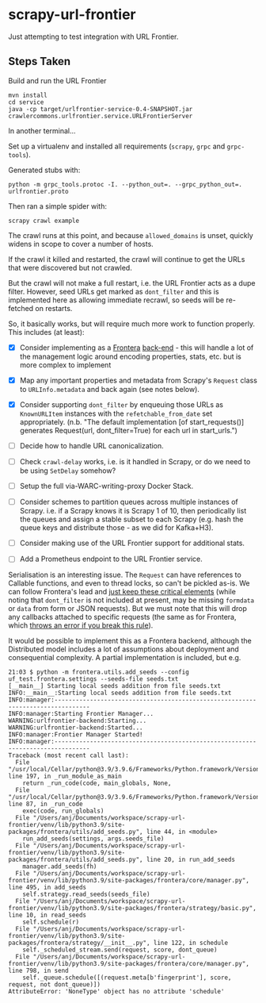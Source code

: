 scrapy-url-frontier
===================

Just attempting to test integration with URL Frontier.

Steps Taken
-----------

Build and run the URL Frontier

    mvn install
    cd service
    java -cp target/urlfrontier-service-0.4-SNAPSHOT.jar crawlercommons.urlfrontier.service.URLFrontierServer

In another terminal...

Set up a virtualenv and installed all requirements (`scrapy`, `grpc` and `grpc-tools`).

Generated stubs with:

    python -m grpc_tools.protoc -I. --python_out=. --grpc_python_out=. urlfrontier.proto

Then ran a simple spider with:

    scrapy crawl example

The crawl runs at this point, and because `allowed_domains` is unset, quickly widens in scope to cover a number of hosts.

If the crawl it killed and restarted, the crawl will continue to get the URLs that were discovered but not crawled.

But the crawl will not make a full restart, i.e. the URL Frontier acts as a dupe filter. However, seed URLs get marked as `dont_filter` and this is implemented here as allowing immediate recrawl, so seeds will be re-fetched on restarts.

So, it basically works, but will require much more work to function properly.  This includes (at least):

- [x] Consider implementing as a [Frontera](https://frontera.readthedocs.io/) [back-end](https://frontera.readthedocs.io/en/latest/topics/frontier-backends.html) - this will handle a lot of the management logic around encoding properties, stats, etc. but is more complex to implement
- [x] Map any important properties and metadata from Scrapy's `Request` class to `URLInfo.metadata` and back again (see notes below).
- [x] Consider supporting `dont_filter` by enqueuing those URLs as `KnownURLItem` instances with the `refetchable_from_date` set appropriately. (n.b. "The default implementation [of start_requests()] generates Request(url, dont_filter=True) for each url in start_urls.")
- [ ] Decide how to handle URL canonicalization.
- [ ] Check `crawl-delay` works, i.e. is it handled in Scrapy, or do we need to be using `SetDelay` somehow?
- [ ] Setup the full via-WARC-writing-proxy Docker Stack.
- [ ] Consider schemes to partition queues across multiple instances of Scrapy. i.e. if a Scrapy knows it is Scrapy 1 of 10, then periodically list the queues and assign a stable subset to each Scrapy (e.g. hash the queue keys and distribute those - as we did for Kafka+H3).
- [ ] Consider making use of the URL Frontier support for additional stats.
- [ ] Add a Prometheus endpoint to the URL Frontier service.


Serialisation is an interesting issue. The `Request` can have references to Callable functions, and even to thread locks, so can't be pickled as-is.  We can follow Frontera's lead and [just keep these critical elements](https://github.com/scrapinghub/frontera/blob/84f9e1034d2868447db88e865596c0fbb32e70f6/frontera/contrib/backends/remote/codecs/json.py#L58-L63) (while noting that `dont_filter` is not included at present, may be missing `formdata` or `data` from form or JSON requests). But we must note that this will drop any callbacks attached to specific requests (the same as for Frontera, which [throws an error if you break this rule](https://github.com/scrapinghub/scrapy-frontera/blob/fab14232bedbe89b781479a13918eb3166a1564e/scrapy_frontera/scheduler.py#L29-L37)).

It would be possible to implement this as a Frontera backend, although the Distributed model includes a lot of assumptions about deployment and consequential complexity.  A partial implementation is included, but e.g.

```
21:03 $ python -m frontera.utils.add_seeds --config uf_test.frontera.settings --seeds-file seeds.txt 
[__main__] Starting local seeds addition from file seeds.txt
INFO:__main__:Starting local seeds addition from file seeds.txt
INFO:manager:--------------------------------------------------------------------------------
INFO:manager:Starting Frontier Manager...
WARNING:urlfrontier-backend:Starting...
WARNING:urlfrontier-backend:Started...
INFO:manager:Frontier Manager Started!
INFO:manager:--------------------------------------------------------------------------------
Traceback (most recent call last):
  File "/usr/local/Cellar/python@3.9/3.9.6/Frameworks/Python.framework/Versions/3.9/lib/python3.9/runpy.py", line 197, in _run_module_as_main
    return _run_code(code, main_globals, None,
  File "/usr/local/Cellar/python@3.9/3.9.6/Frameworks/Python.framework/Versions/3.9/lib/python3.9/runpy.py", line 87, in _run_code
    exec(code, run_globals)
  File "/Users/anj/Documents/workspace/scrapy-url-frontier/venv/lib/python3.9/site-packages/frontera/utils/add_seeds.py", line 44, in <module>
    run_add_seeds(settings, args.seeds_file)
  File "/Users/anj/Documents/workspace/scrapy-url-frontier/venv/lib/python3.9/site-packages/frontera/utils/add_seeds.py", line 20, in run_add_seeds
    manager.add_seeds(fh)
  File "/Users/anj/Documents/workspace/scrapy-url-frontier/venv/lib/python3.9/site-packages/frontera/core/manager.py", line 495, in add_seeds
    self.strategy.read_seeds(seeds_file)
  File "/Users/anj/Documents/workspace/scrapy-url-frontier/venv/lib/python3.9/site-packages/frontera/strategy/basic.py", line 10, in read_seeds
    self.schedule(r)
  File "/Users/anj/Documents/workspace/scrapy-url-frontier/venv/lib/python3.9/site-packages/frontera/strategy/__init__.py", line 122, in schedule
    self._scheduled_stream.send(request, score, dont_queue)
  File "/Users/anj/Documents/workspace/scrapy-url-frontier/venv/lib/python3.9/site-packages/frontera/core/manager.py", line 798, in send
    self._queue.schedule([(request.meta[b'fingerprint'], score, request, not dont_queue)])
AttributeError: 'NoneType' object has no attribute 'schedule'
```